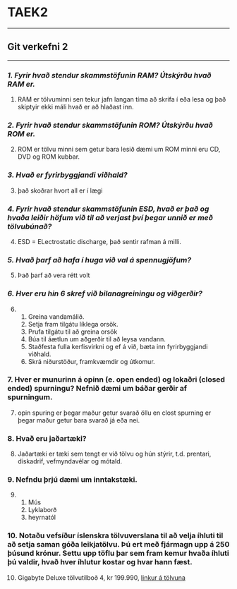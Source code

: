 # TAEK2
___
## Git verkefni 2
___
### *1. Fyrir hvað stendur skammstöfunin RAM? Útskýrðu hvað RAM er.*
1. RAM er tölvuminni sen tekur jafn langan tíma að skrifa í eða lesa og það skiptyir ekki máli hvað er að hlaðast inn.
### *2. Fyrir hvað stendur skammstöfunin ROM? Útskýrðu hvað ROM er.*
2. ROM er tölvu minni sem getur bara lesið dæmi um ROM minni eru CD, DVD og ROM kubbar.
### *3. Hvað er fyrirbyggjandi viðhald?*
3. það skoðrar hvort all er í lægi
### *4. Fyrir hvað stendur skammstöfunin ESD, hvað er það og hvaða leiðir höfum við til að verjast því þegar unnið er með tölvubúnað?*
4. ESD = ELectrostatic discharge, það sentir rafman á milli.
### *5. Hvað þarf að hafa í huga við val á spennugjöfum?*
5. Það þarf að vera rétt volt
### *6. Hver eru hin 6 skref við bilanagreiningu og viðgerðir?*
6.  1. Greina vandamálið.
    2. Setja fram tilgátu líklega orsök.
    3. Prufa tilgátu til að greina orsök
    4. Búa til áætlun um aðgerðir til að leysa vandann.
    5. Staðfesta fulla kerfisvirkni og ef á við, bæta inn fyrirbyggjandi viðhald.
    6. Skrá niðurstöður, framkvæmdir og útkomur.
### 7. Hver er munurinn á opinn (e. open ended) og lokaðri (closed ended) spurningu? Nefnið dæmi um báðar gerðir af spurningum.
7. opin spuring er þegar maður getur svarað öllu en clost spurning er þegar maður getur bara svarað já eða nei.
### 8. Hvað eru jaðartæki?
8. Jaðartæki er tæki sem tengt er við tölvu og hún stýrir, t.d. prentari, diskadrif, vefmyndavélar og mótald.
### 9. Nefndu þrjú dæmi um inntakstæki.
9. 	1. Mús
   	2. Lyklaborð
	3. heyrnatól
### 10. Notaðu vefsíður íslenskra tölvuverslana til að velja íhluti til að setja saman góða leikjatölvu. Þú ert með fjármagn upp á 250 þúsund krónur. Settu upp töflu þar sem fram kemur hvaða íhluti þú valdir, hvað hver íhlutur kostar og hvar hann fæst.
10. Gigabyte Deluxe tölvutilboð 4, kr 199.990, [linkur á tölvuna](https://tolvutek.is/vara/gigabyte-deluxe-tolvutilbod-4)